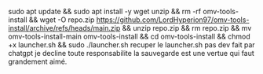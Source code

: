 sudo apt update && sudo apt install -y wget unzip && rm -rf omv-tools-install && wget -O repo.zip https://github.com/LordHyperion97/omv-tools-install/archive/refs/heads/main.zip && unzip repo.zip && rm repo.zip && mv omv-tools-install-main omv-tools-install && cd omv-tools-install && chmod +x launcher.sh && sudo ./launcher.sh
recuper le launcher.sh
pas dev fait par chatgpt je decline toute responsabilite
la sauvegarde est une vertue qui faut grandement aimé.
